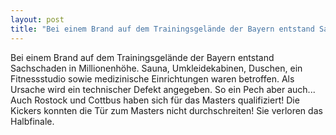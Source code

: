 ```yaml
---
layout: post
title: "Bei einem Brand auf dem Trainingsgelände der Bayern entstand Sachschaden in Millionenhöhe."
---
```


Bei einem Brand auf dem Trainingsgelände der Bayern entstand Sachschaden in Millionenhöhe. Sauna, Umkleidekabinen, Duschen, ein Fitnessstudio sowie medizinische Einrichtungen waren betroffen. Als Ursache wird ein technischer Defekt angegeben. So ein Pech aber auch... Auch Rostock und Cottbus haben sich für das Masters qualifiziert! Die Kickers konnten die Tür zum Masters nicht durchschreiten! Sie verloren das Halbfinale.
